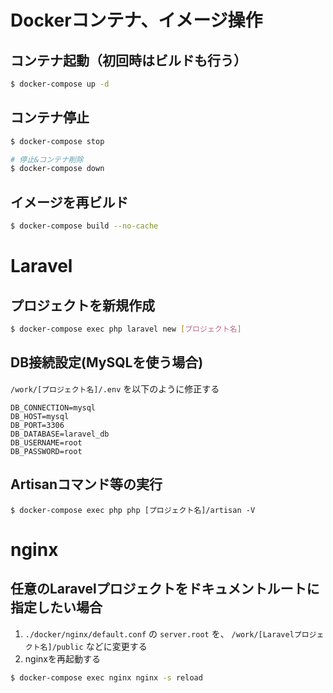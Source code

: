 # Dockerコンテナ、イメージ操作
## コンテナ起動（初回時はビルドも行う）
```sh
$ docker-compose up -d
```

## コンテナ停止
```sh
$ docker-compose stop

# 停止&コンテナ削除
$ docker-compose down
```

## イメージを再ビルド
```sh
$ docker-compose build --no-cache
```

# Laravel
## プロジェクトを新規作成
```sh
$ docker-compose exec php laravel new [プロジェクト名]
```

## DB接続設定(MySQLを使う場合)
`/work/[プロジェクト名]/.env` を以下のように修正する
```:.env
DB_CONNECTION=mysql
DB_HOST=mysql
DB_PORT=3306
DB_DATABASE=laravel_db
DB_USERNAME=root
DB_PASSWORD=root
```

## Artisanコマンド等の実行
```sh:例)Laravelのバージョンを確認
$ docker-compose exec php php [プロジェクト名]/artisan -V
```

# nginx
## 任意のLaravelプロジェクトをドキュメントルートに指定したい場合
1. `./docker/nginx/default.conf` の `server.root` を、 `/work/[Laravelプロジェクト名]/public` などに変更する
2. nginxを再起動する
```sh
$ docker-compose exec nginx nginx -s reload
```
